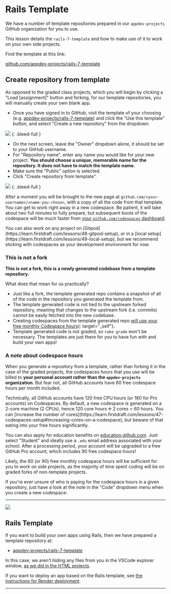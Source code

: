 # Rails Template

We have a number of template repositories prepared in our `appdev-projects` GitHub organization for you to use.

This lesson details the `rails-7-template` and how to make use of it to work on your own side projects.

Find the template at this link:

[github.com/appdev-projects/rails-7-template](https://github.com/appdev-projects/rails-7-template)

## Create repository from template

As opposed to the graded class projects, which you will begin by clicking a "Load [assignment]" button and forking, for our template repositories, you will manually create your own blank app. 

- Once you have signed in to GitHub, visit the template of your choosing (e.g. [appdev-projects/rails-7-template](https://github.com/appdev-projects/rails-7-template)) and click the "Use this template" button, and select "Create a new repository" from the dropdown:

<!-- ![](/assets/gh-pages-template-1.png) -->
![](https://res.cloudinary.com/dmxgp9oq2/image/upload/v1686161492/gh-pages-template-1_tlxhbl.png)
{: .bleed-full }

- On the next screen, leave the "Owner" dropdown alone, it should be set to _your_ GitHub username.
- For "Repository name", enter any name you would like for your new project. **You should choose a unique, memorable name for the repository. It does not have to match the template name.**
- Make sure the "Public" option is selected. 
- Click "Create repository from template".

<!-- ![](/assets/gh-pages-template-2.png) -->
![](https://res.cloudinary.com/dmxgp9oq2/image/upload/v1686166582/gh-pages-template-2_rvvdb4.png)
{: .bleed-full }

After a moment you will be brought to the new page at `github.com/<your-username>/<name-you-chose>`, with a copy of all the code from that template. You can get to work right away in a new codespace. Be patient, it will take about two full minutes to fully prepare, but subsequent boots of the codespace will be much faster from [your `github.com/codespaces` dashboard](https://github.com/codespaces).

<aside markdown="1">
You can also work on any project on [Gitpod](https://learn.firstdraft.com/lessons/48-gitpod-setup), or in a [local setup](https://learn.firstdraft.com/lessons/49-local-setup), but we recommend sticking with codespaces as your development environment for now.
</aside>

### This is not a fork

**This is not a fork, this is a newly generated codebase from a template repository.**

What does that mean for us practically?

* Just like a fork, the template generated repo contains a snapshot of all of the code in the repository you generated the template from.
* The template generated code is not tied to the upstream forked repository, meaning that changes to the upstream fork (i.e. commits) cannot be easily fetched into the new codebase.
* Creating codespaces from the template generated repo [will use your free monthly Codespace hours](#a-note-about-codespace-hours){: target="_self"}.
* Template generated code is not graded, so `rake grade` won't be necessary. The templates are just there for you to have fun with and build your own apps!

### A note about codespace hours

When you generate a repository from a template, rather than forking it in the case of the graded projects, the codespaces hours that you use will be billed to **your personal account rather than the `appdev-projects` organization**. But fear not, all GitHub accounts have 60 free codespace hours per month included.

<aside markdown="1">
Technically, all GitHub accounts have 120 free CPU hours (or 180 for Pro accounts) on Codespaces. By default, a new codespace is generated on a 2-core machine (2 CPUs), hence 120 core hours ➗ 2 cores = 60 hours. You can [increase the number of cores](https://learn.firstdraft.com/lessons/47-codespaces-setup#increasing-cores-on-a-codespace), but beware of that eating into your free hours significantly.
</aside>

You can also apply for education benefits on [education.github.com](https://education.github.com/discount_requests/application). Just select "Student" and ideally use a `.edu` email address associated with your school. After a processing period, your account will be upgraded to a free GitHub Pro account, which includes 90 free codespace hours!

Likely, the 60 (or 90) free monthly codespace hours will be sufficient for you to work on side projects, as the majority of time spent coding will be on graded forks of non-template projects.

If you're ever unsure of who is paying for the codespace hours in a given repository, just have a look at the note in the "Code" dropdown menu when you create a new codespace:

---

<!-- ![](/assets/who-pays-for-codespace.png) -->
![](https://res.cloudinary.com/dmxgp9oq2/image/upload/v1686181395/who-pays-for-codespace_rtvrwn.png)

## Rails Template

If you want to build your own apps using Rails, then we have prepared a template repository at:

- [appdev-projects/rails-7-template](https://github.com/appdev-projects/rails-7-template)

In this case, we aren’t hiding any files from you in the VSCode explorer window, [as we did in the HTML projects](https://learn.firstdraft.com/lessons/220-html-template#hidden-files).

If you want to deploy an app based on the Rails template, see [the instructions for Render deployment](https://learn.firstdraft.com/lessons/215-rails-on-render).

---
